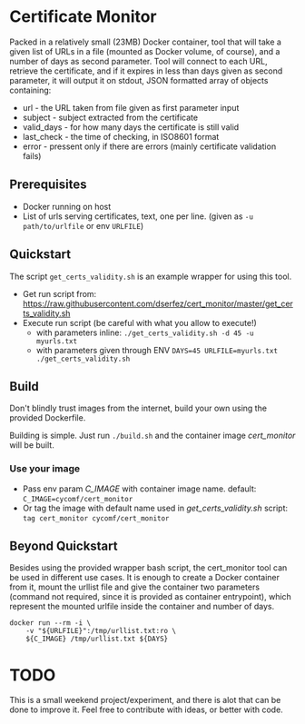 # Certificate Monitor

Packed in a relatively small (23MB) Docker container, tool that will take a given list of URLs in a file (mounted as Docker volume, of course), and a number of days as second parameter. Tool will connect to each URL, retrieve the certificate, and if it expires in less than days given as second parameter, it will output it on stdout, JSON formatted array of objects containing:
* url - the URL taken from file given as first parameter input
* subject - subject extracted from the certificate
* valid_days - for how many days the certificate is still valid
* last_check - the time of checking, in ISO8601 format
* error - pressent only if there are errors (mainly certificate validation fails) 


## Prerequisites
* Docker running on host
* List of urls serving certificates, text, one per line. (given as `-u path/to/urlfile` or env `URLFILE`)

## Quickstart
The script `get_certs_validity.sh` is an example wrapper for using this tool.

* Get run script from: https://raw.githubusercontent.com/dserfez/cert_monitor/master/get_certs_validity.sh
* Execute run script (be careful with what you allow to execute!)
    * with parameters inline: `./get_certs_validity.sh -d 45 -u myurls.txt`
    * with parameters given through ENV `DAYS=45 URLFILE=myurls.txt ./get_certs_validity.sh`

## Build
Don't blindly trust images from the internet, build your own using the provided Dockerfile.

Building is simple. Just run `./build.sh` and the container image _cert\_monitor_ will be built.

### Use your image
* Pass env param _C\_IMAGE_ with container image name. default: `C_IMAGE=cycomf/cert_monitor`
* Or tag the image with default name used in _get\_certs\_validity.sh_ script: `tag cert_monitor cycomf/cert_monitor`

## Beyond Quickstart
Besides using the provided wrapper bash script, the cert_monitor tool can be used in different use cases. It is enough to create a Docker container from it, mount the urllist file and give the container two parameters (command not required, since it is provided as container entrypoint), which represent the mounted urlfile inside the container and number of days.

```
docker run --rm -i \
    -v "${URLFILE}":/tmp/urllist.txt:ro \
    ${C_IMAGE} /tmp/urllist.txt ${DAYS}
```

# TODO
This is a small weekend project/experiment, and there is alot that can be done to improve it. Feel free to contribute with ideas, or better with code.
